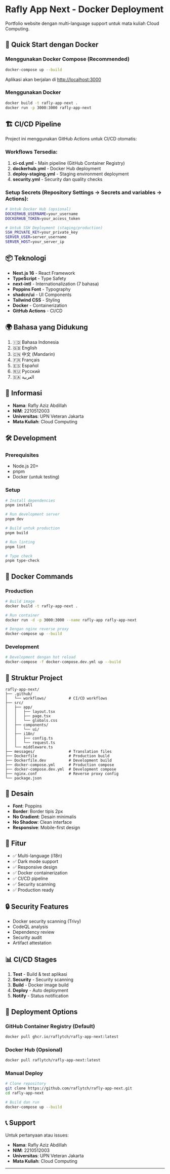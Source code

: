 # Rafly App Next - Docker Deployment

Portfolio website dengan multi-language support untuk mata kuliah Cloud Computing.

## 🚀 Quick Start dengan Docker

### Menggunakan Docker Compose (Recommended)

```bash
docker-compose up --build
```

Aplikasi akan berjalan di [http://localhost:3000](http://localhost:3000)

### Menggunakan Docker

```bash
docker build -t rafly-app-next .
docker run -p 3000:3000 rafly-app-next
```

## 🏗️ CI/CD Pipeline

Project ini menggunakan GitHub Actions untuk CI/CD otomatis:

### Workflows Tersedia:

1. **ci-cd.yml** - Main pipeline (GitHub Container Registry)
2. **dockerhub.yml** - Docker Hub deployment
3. **deploy-staging.yml** - Staging environment deployment
4. **security.yml** - Security dan quality checks

### Setup Secrets (Repository Settings → Secrets and variables → Actions):

```bash
# Untuk Docker Hub (opsional)
DOCKERHUB_USERNAME=your_username
DOCKERHUB_TOKEN=your_access_token

# Untuk SSH Deployment (staging/production)
SSH_PRIVATE_KEY=your_private_key
SERVER_USER=server_username
SERVER_HOST=your_server_ip
```

## 📦 Teknologi

- **Next.js 16** - React Framework
- **TypeScript** - Type Safety
- **next-intl** - Internationalization (7 bahasa)
- **Poppins Font** - Typography
- **shadcn/ui** - UI Components
- **Tailwind CSS** - Styling
- **Docker** - Containerization
- **GitHub Actions** - CI/CD

## 🌍 Bahasa yang Didukung

1. 🇮🇩 Bahasa Indonesia
2. 🇬🇧 English
3. 🇨🇳 中文 (Mandarin)
4. 🇫🇷 Français
5. 🇪🇸 Español
6. 🇷🇺 Русский
7. 🇸🇦 العربية

## 👤 Informasi

- **Nama**: Rafly Aziz Abdillah
- **NIM**: 2210512003
- **Universitas**: UPN Veteran Jakarta
- **Mata Kuliah**: Cloud Computing

## 🛠️ Development

### Prerequisites

- Node.js 20+
- pnpm
- Docker (untuk testing)

### Setup

```bash
# Install dependencies
pnpm install

# Run development server
pnpm dev

# Build untuk production
pnpm build

# Run linting
pnpm lint

# Type check
pnpm type-check
```

## 🐳 Docker Commands

### Production

```bash
# Build image
docker build -t rafly-app-next .

# Run container
docker run -d -p 3000:3000 --name rafly-app rafly-app-next

# Dengan nginx reverse proxy
docker-compose up --build
```

### Development

```bash
# Development dengan hot reload
docker-compose -f docker-compose.dev.yml up --build
```

## 📁 Struktur Project

```
rafly-app-next/
├── .github/
│   └── workflows/          # CI/CD workflows
├── src/
│   ├── app/
│   │   ├── layout.tsx
│   │   ├── page.tsx
│   │   └── globals.css
│   ├── components/
│   │   └── ui/
│   ├── i18n/
│   │   ├── config.ts
│   │   └── request.ts
│   └── middleware.ts
├── messages/               # Translation files
├── Dockerfile              # Production build
├── Dockerfile.dev          # Development build
├── docker-compose.yml      # Production compose
├── docker-compose.dev.yml  # Development compose
├── nginx.conf              # Reverse proxy config
└── package.json
```

## 🎨 Desain

- **Font**: Poppins
- **Border**: Border tipis 2px
- **No Gradient**: Desain minimalis
- **No Shadow**: Clean interface
- **Responsive**: Mobile-first design

## 📝 Fitur

- ✅ Multi-language (i18n)
- ✅ Dark mode support
- ✅ Responsive design
- ✅ Docker containerization
- ✅ CI/CD pipeline
- ✅ Security scanning
- ✅ Production ready

## 🔒 Security Features

- Docker security scanning (Trivy)
- CodeQL analysis
- Dependency review
- Security audit
- Artifact attestation

## 📊 CI/CD Stages

1. **Test** - Build & test aplikasi
2. **Security** - Security scanning
3. **Build** - Docker image build
4. **Deploy** - Auto deployment
5. **Notify** - Status notification

## 🚀 Deployment Options

### GitHub Container Registry (Default)

```bash
docker pull ghcr.io/raflytch/rafly-app-next:latest
```

### Docker Hub (Opsional)

```bash
docker pull raflytch/rafly-app-next:latest
```

### Manual Deploy

```bash
# Clone repository
git clone https://github.com/raflytch/rafly-app-next.git
cd rafly-app-next

# Build dan run
docker-compose up --build
```

## 📞 Support

Untuk pertanyaan atau issues:

- **Nama**: Rafly Aziz Abdillah
- **NIM**: 2210512003
- **Universitas**: UPN Veteran Jakarta
- **Mata Kuliah**: Cloud Computing

---

